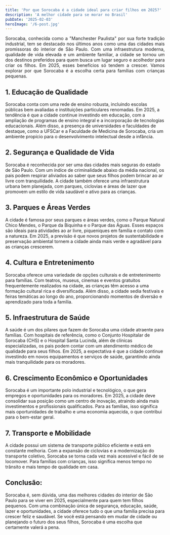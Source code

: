 ```yaml
---
title: 'Por que Sorocaba é a cidade ideal para criar filhos em 2025?'
description: 'A melhor cidade para se morar no Brasil'
pubDate: '2025-02-03'
heroImage: '/6-post.jpg'
---
```

<p style="text-align:justify">
Sorocaba, conhecida como a "Manchester Paulista" por sua forte tradição industrial, tem se destacado nos últimos anos como uma das cidades mais promissoras do interior de São Paulo. Com uma infraestrutura moderna, qualidade de vida elevada e um ambiente familiar, a cidade se tornou um dos destinos preferidos para quem busca um lugar seguro e acolhedor para criar os filhos. Em 2025, esses benefícios só tendem a crescer. Vamos explorar por que Sorocaba é a escolha certa para famílias com crianças pequenas.
</p>
<p style="text-align:justify">
<h2>1. Educação de Qualidade</h2>
Sorocaba conta com uma rede de ensino robusta, incluindo escolas públicas bem avaliadas e instituições particulares renomadas. Em 2025, a tendência é que a cidade continue investindo em educação, com a ampliação de programas de ensino integral e a incorporação de tecnologias educacionais. Além disso, a presença de universidades e faculdades de destaque, como a UFSCar e a Faculdade de Medicina de Sorocaba, cria um ambiente propício para o desenvolvimento intelectual desde a infância.
</p>
<p style="text-align:justify">
<h2> 2. Segurança e Qualidade de Vida</h2>
Sorocaba é reconhecida por ser uma das cidades mais seguras do estado de São Paulo. Com um índice de criminalidade abaixo da média nacional, os pais podem respirar aliviados ao saber que seus filhos podem brincar ao ar livre com tranquilidade. A cidade também oferece uma infraestrutura urbana bem planejada, com parques, ciclovias e áreas de lazer que promovem um estilo de vida saudável e ativo para as crianças.
</p>
<p style="text-align:justify">
<h2> 3. Parques e Áreas Verdes</h2>
A cidade é famosa por seus parques e áreas verdes, como o Parque Natural Chico Mendes, o Parque da Biquinha e o Parque das Águas. Esses espaços são ideais para atividades ao ar livre, piqueniques em família e contato com a natureza. Em 2025, a previsão é que novos projetos de sustentabilidade e preservação ambiental tornem a cidade ainda mais verde e agradável para as crianças crescerem.
</p>
<p style="text-align:justify">
<h2> 4. Cultura e Entretenimento</h2>
Sorocaba oferece uma variedade de opções culturais e de entretenimento para famílias. Com teatros, museus, cinemas e eventos gratuitos frequentemente realizados na cidade, as crianças têm acesso a uma formação cultural rica e diversificada. Além disso, a cidade sedia festivais e feiras temáticas ao longo do ano, proporcionando momentos de diversão e aprendizado para toda a família.
</p>
<p style="text-align:justify">
<h2> 5. Infraestrutura de Saúde</h2>
A saúde é um dos pilares que fazem de Sorocaba uma cidade atraente para famílias. Com hospitais de referência, como o Conjunto Hospitalar de Sorocaba (CHS) e o Hospital Santa Lucinda, além de clínicas especializadas, os pais podem contar com um atendimento médico de qualidade para seus filhos. Em 2025, a expectativa é que a cidade continue investindo em novos equipamentos e serviços de saúde, garantindo ainda mais tranquilidade para os moradores.
</p>
<p style="text-align:justify">
<h2> 6. Crescimento Econômico e Oportunidades</h2>
Sorocaba é um importante polo industrial e tecnológico, o que gera empregos e oportunidades para os moradores. Em 2025, a cidade deve consolidar sua posição como um centro de inovação, atraindo ainda mais investimentos e profissionais qualificados. Para as famílias, isso significa mais oportunidades de trabalho e uma economia aquecida, o que contribui para o bem-estar geral.
</p>
<p style="text-align:justify">
<h2> 7. Transporte e Mobilidade</h2>
A cidade possui um sistema de transporte público eficiente e está em constante melhoria. Com a expansão de ciclovias e a modernização do transporte coletivo, Sorocaba se torna cada vez mais acessível e fácil de se locomover. Para famílias com crianças, isso significa menos tempo no trânsito e mais tempo de qualidade em casa.
</p>
<p style="text-align:justify">
<h2> Conclusão:</h2> 
Sorocaba é, sem dúvida, uma das melhores cidades do interior de São Paulo para se viver em 2025, especialmente para quem tem filhos pequenos. Com uma combinação única de segurança, educação, saúde, lazer e oportunidades, a cidade oferece tudo o que uma família precisa para crescer feliz e saudável. Se você está pensando em mudar de cidade ou planejando o futuro dos seus filhos, Sorocaba é uma escolha que certamente valerá a pena.
</p>